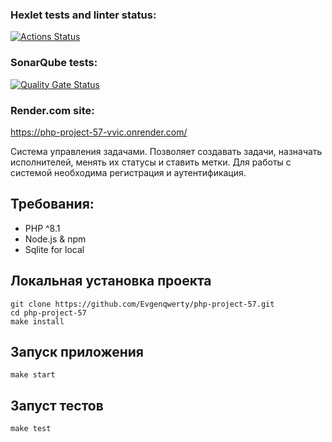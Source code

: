 ### Hexlet tests and linter status:
[![Actions Status](https://github.com/Evgenqwerty/php-project-57/actions/workflows/hexlet-check.yml/badge.svg)](https://github.com/Evgenqwerty/php-project-57/actions)  
### SonarQube tests:
[![Quality Gate Status](https://sonarcloud.io/api/project_badges/measure?project=Evgenqwerty_php-project-57&metric=alert_status)](https://sonarcloud.io/summary/new_code?id=Evgenqwerty_php-project-5)    

### Render.com site:
https://php-project-57-vvic.onrender.com/

Cистема управления задачами. Позволяет создавать задачи, назначать исполнителей, 
менять их статусы и ставить метки. Для работы с системой необходима регистрация и аутентификация.  

## Требования:

- PHP ^8.1
- Node.js & npm
- Sqlite for local

## Локальная установка проекта

```shell
git clone https://github.com/Evgenqwerty/php-project-57.git
cd php-project-57
make install
```  

## Запуск приложения
```shell
make start
```

## Запуст тестов

```shell
make test
```
